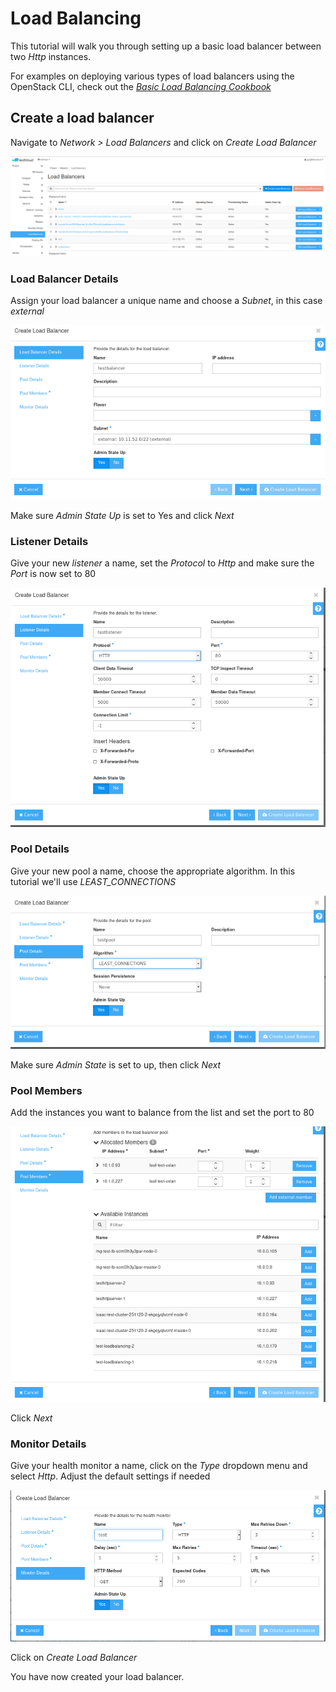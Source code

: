 # Load Balancing

This tutorial will walk you through setting up a basic load balancer between two *Http* instances.

For examples on deploying various types of load balancers using the OpenStack CLI, check out the [*Basic Load Balancing Cookbook*](https://docs.openstack.org/octavia/pike/user/guides/basic-cookbook.html)

## Create a load balancer

Navigate to *Network > Load Balancers* and click on *Create Load Balancer*

![loadbalancer1](../images/loadbalancer1.png)

### Load Balancer Details

Assign your load balancer a unique name and choose a *Subnet*, in this case *external*

![loadbalancer2](../images/loadbalancer2.png)

Make sure *Admin State Up* is set to Yes and click *Next*

### Listener Details

Give your new *listener* a name, set the *Protocol* to *Http* and make sure the *Port* is now set to 80

![loadbalancer3](../images/loadbalancer3.png)

### Pool Details

Give your new pool a name, choose the appropriate algorithm. In this tutorial we'll use *LEAST_CONNECTIONS*

![loadbalancer4](../images/loadbalancer4.png)

Make sure *Admin State* is set to up, then click *Next*

### Pool Members

Add the instances you want to balance from the list and set the port to 80

![loadbalancer5](../images/loadbalancer5.png)

Click *Next*

### Monitor Details

Give your health monitor a name, click on the *Type* dropdown menu and select *Http*. Adjust the default settings if needed 

![loadbalancer6](../images/loadbalancer6.png)

Click on *Create Load Balancer*

You have now created your load balancer.
